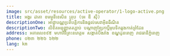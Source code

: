 ```yaml
---
image: src/asset/resources/active-operator/1-logo-active.png
title: អង្គរ ដាតា ខមម្ញូនីខេសិន គ្រុប (អេ ឌី ស៊ី)
descriptionOne: អាជ្ញាបណ្ណប្រតិបត្តិការនិងផ្តល់សេវាអ៊ីនធឺណិត
descriptionTwo: លិខិតអនុញ្ញាតតភ្ជាប់ បណ្តាញខ្សែកាប្លិ៍អុបទិកឆ្លងកាត់ព្រំដែន
address: អគារលេខ៩៥ មហាវិថីព្រះនរោត្តម សង្កាត់បឹងរាំង ខណ្ឌដូនពេញ រាជធានីភ្នំពេញ
phone: ០២៣ ២២៦ ៦២២
lang: km
---
```

